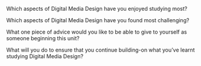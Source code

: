 Which aspects of Digital Media Design have you enjoyed studying most?

Which aspects of Digital Media Design have you found most challenging?

What one piece of advice would you like to be able to give to yourself as someone beginning this unit?

What will you do to ensure that you continue building-on what you’ve learnt studying Digital Media Design?
